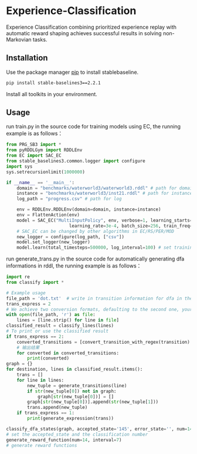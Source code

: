 # Experience-Classification
Experience Classification combining prioritized experience replay with automatic reward shaping achieves successful results in solving non-Markovian tasks.

## Installation

Use the package manager [pip](https://pip.pypa.io/en/stable/) to install stablebaseline.

```bash
pip install stable-baselines3==2.2.1
```
Install all toolkits in your environment.

## Usage
run train.py in the source code for training models using EC, the running example is as follows：
```python
from PRG_SB3 import *
from pyRDDLGym import RDDLEnv
from EC import SAC_EC
from stable_baselines3.common.logger import configure
import sys
sys.setrecursionlimit(1000000)

if __name__ == '__main__':
    domain = "benchmarks/waterworld3/waterworld3.rddl" # path for domain
    instance = "benchmarks/waterworld3/inst21.rddl" # path for instance
    log_path = "progress.csv" # path for log

    env = RDDLEnv.RDDLEnv(domain=domain, instance=instance)
    env = FlattenAction(env)
    model = SAC_EC("MultiInputPolicy", env, verbose=1, learning_starts=1000,
                        learning_rate=3e-4, batch_size=256, train_freq=1, device='cpu')  
    # SAC_EC can be changed by other algorithms in EC/RS/PER/MOD 
    new_logger = configure(log_path, ["csv"])
    model.set_logger(new_logger)
    model.learn(total_timesteps=500000, log_interval=100) # set training steps and log interval
```
run generate_trans.py in the source code for automatically generating dfa informations in rddl, the running example is as follows：
```python
import re
from classify import *

# Example usage
file_path = 'dot.txt'  # write in transition information for dfa in the dot file
trans_express = 2
# We achieve two conversion formats, defaulting to the second one, your can use the first one by changing it to 1
with open(file_path, 'r') as file:
    lines = [line.strip() for line in file]
classified_result = classify_lines(lines)
# To print or use the classified result
if trans_express == 2:
    converted_transitions = [convert_transition_with_regex(transition) for transition in lines]
    # 输出结果
    for converted in converted_transitions:
        print(converted)
graph = {}
for destination, lines in classified_result.items():
    trans = []
    for line in lines:
        new_tuple = generate_transitions(line)
        if str(new_tuple[0]) not in graph:
            graph[str(new_tuple[0])] = []
        graph[str(new_tuple[0])].append(str(new_tuple[1]))
        trans.append(new_tuple)
    if trans_express == 1:
        print(generate_expression(trans))

classify_dfa_states(graph, accepted_state='145', error_state='', num=14)
# set the accepted_state and the classification number
generate_reward_function(num=14, interval=7)
# generate reward functions
```
